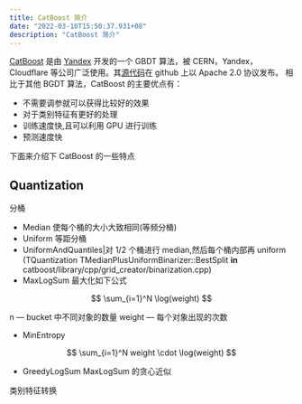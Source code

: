 ```yaml
---
title: CatBoost 简介
date: "2022-03-10T15:50:37.931+08"
description: "CatBoost 简介"
---
```


[CatBoost](https://catboost.ai) 是由 [Yandex](https://en.wikipedia.org/wiki/Yandex) 开发的一个 GBDT 算法，被 CERN，Yandex， Cloudflare 等公司广泛使用。其[源代码](https://github.com/catboost/catboost)在 github 上以 Apache 2.0 协议发布。
相比于其他 BGDT 算法，CatBoost 的主要优点有：

- 不需要调参就可以获得比较好的效果
- 对于类别特征有更好的处理
- 训练速度快,且可以利用 GPU 进行训练
- 预测速度快

下面来介绍下 CatBoost 的一些特点

## Quantization

分桶

- Median
  使每个桶的大小大致相同(等频分桶)
- Uniform
  等距分桶
- UniformAndQuantiles|对 1/2 个桶进行 median,然后每个桶内部再 uniform
  (TQuantization TMedianPlusUniformBinarizer::BestSplit **in** catboost/library/cpp/grid_creator/binarization.cpp)
- MaxLogSum
  最大化如下公式

$$
\sum_{i=1}^N \log(weight)
$$

n — bucket 中不同对象的数量
weight — 每个对象出现的次数

- MinEntropy

$$
\sum_{i=1}^N weight \cdot \log(weight)
$$

- GreedyLogSum
  MaxLogSum 的贪心近似

类别特征转换
